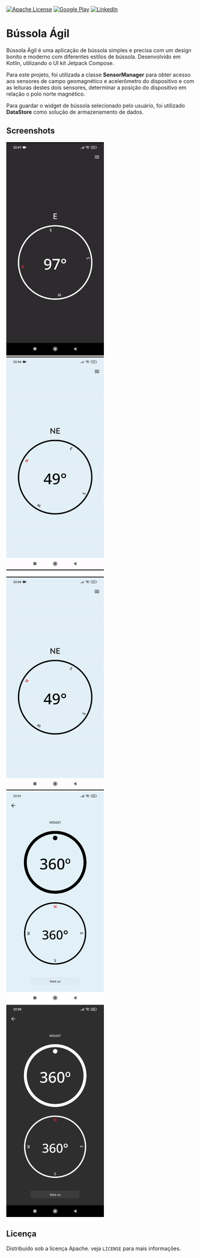 
 [![Apache License][license-shield]][license-url] [![Google Play][googleplay-downloads-shield]][googleplay-url]
[![LinkedIn][linkedin-shield]][linkedin-url] 
# Bússola Ágil

Bússola Ágil é uma aplicação de bússola simples e precisa com um design bonito e moderno com diferentes estilos de bússola. Desenvolvido em Kotlin, utilizando o UI kit Jetpack Compose.

Para este projeto, foi utilizada a classe **SensorManager** para obter acesso aos sensores de campo geomagnético e acelerômetro do dispositivo e com as leituras destes dois sensores, determinar a posição do dispositivo em relação o polo norte magnético.

Para guardar o widget de bússola selecionado pelo usuário, foi utilizado **DataStore** como solução de armazenamento de dados.

## Screenshots
<p>
  <a href="https://play.google.com/store/apps/details?id=com.playlab.bussolaagil" target="_blank">
    <img width="260" src="https://github.com/joaoplay16/bussola-agil/raw/main/images/home_dark.gif"/>
  </a>
  <a href="https://play.google.com/store/apps/details?id=com.playlab.bussolaagil" target="_blank">
    <img width="260" src="https://github.com/joaoplay16/bussola-agil/raw/main/images/home_light.gif"/>
  </a>
</p>

<p>
<a href="https://play.google.com/store/apps/details?id=com.playlab.bussolaagil" target="_blank">
<img width="260" src="https://github.com/joaoplay16/bussola-agil/raw/main/images/home_light.gif"/>
<img width="260" style="max-width: 100%; display: inline-block;" src="https://github.com/joaoplay16/bussola-agil/blob/main/images/widget_light.jpg?raw=true"/>
<img width="260" style="max-width: 100%; display: inline-block;" src="https://github.com/joaoplay16/bussola-agil/blob/main/images/widget_dark.jpg?raw=true"/>
</a>
</p>

## Licença
Distribuído sob a licença Apache. veja `LICENSE` para mais informações.

[linkedin-url]: https://www.linkedin.com/in/joao-pedro-de-freitas/
[linkedin-shield]: https://img.shields.io/badge/-LinkedIn-black.svg?style=for-the-badge&logo=linkedin&colorB=555
[license-shield]: https://img.shields.io/badge/License-Apache_2.0-blue.svg
[license-url]: https://github.com/joaoplay16/bussola-agil/blob/main/LICENSE.txt
[googleplay-downloads-shield]:https://PlayBadges.pavi2410.me/badge/downloads?id=com.playlab.bussolaagil
[googleplay-url]:https://play.google.com/store/apps/details?id=com.playlab.bussolaagil
